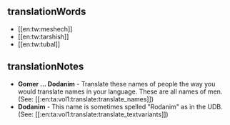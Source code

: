 ## translationWords

* [[en:tw:meshech]]
* [[en:tw:tarshish]]
* [[en:tw:tubal]]

## translationNotes

* **Gomer ... Dodanim** - Translate these names of people the way you would translate names in your language. These are all names of men. (See: [[:en:ta:vol1:translate:translate_names]])
* **Dodanim** - This name is sometimes spelled "Rodanim" as in the UDB. (See: [[:en:ta:vol1:translate:translate_textvariants]])
